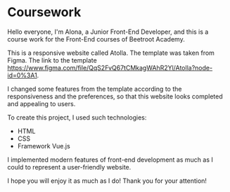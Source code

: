 # Coursework
Hello everyone, I'm Alona, a Junior Front-End Developer, and this is a course work for the Front-End courses of Beetroot Academy. 

This is a responsive website called Atolla. The template was taken from Figma. 
The link to the template https://www.figma.com/file/QqS2FvQ67tCMkagWAhR2Yl/Atolla?node-id=0%3A1.

I changed some features from the template according to the responsiveness and the preferences, so that this website looks completed and appealing to users. 

To create this project, I used such technologies:

- HTML
- CSS
- Framework Vue.js

I implemented modern features of front-end development as much as I could to represent a user-friendly website. 

I hope you will enjoy it as much as I do! Thank you for your attention!

